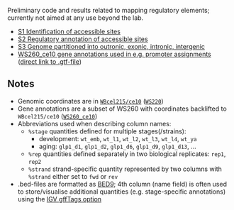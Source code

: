 Preliminary code and results related to mapping regulatory elements; currently not aimed at any use beyond the lab.

- [S1 Identification of accessible sites](annot/S1_accessible_sites)
- [S2 Regulatory annotation of accessible sites](annot/S2_regulatory_annotation)
- [S3 Genome partitioned into outronic, exonic, intronic, intergenic](annot/S3_genomic_regions)
- [WS260_ce10 gene annotations used in e.g. promoter assignments](/WS260_ce10) ([direct link to .gtf-file](WS260_ce10/WS260_ce10.transcripts.annot.gtf.gz))

## Notes
- Genomic coordinates are in [`WBcel215/ce10`](http://hgdownload.soe.ucsc.edu/goldenPath/ce10/bigZips/) ([`WS220`](https://github.com/WormBase/website/issues/2003))
- Gene annotations are a subset of WS260 with coordinates backlifted to `WBcel215/ce10` ([`WS260_ce10`](/WS260_ce10))
- Abbreviations used when describing column names:
    - `%stage` quantities defined for multiple stages(/strains):
        - development: `wt_emb`, `wt_l1`, `wt_l2`, `wt_l3`, `wt_l4`, `wt_ya`
        - aging: `glp1_d1`, `glp1_d2`, `glp1_d6`, `glp1_d9`, `glp1_d13`, ...
    - `%rep` quantities defined separately in two biological replicates: `rep1`, `rep2`
    - `%strand` strand-specific quantity represented by two columns with `%strand` either set to `fwd` or `rev`
- .bed-files are formatted as [BED9](https://genome.ucsc.edu/FAQ/FAQformat.html#format1); 4th column (name field) is often used to store/visualise additional quantities (e.g. stage-specific annotations) using the [IGV gffTags option](https://software.broadinstitute.org/software/igv/TrackLine)
